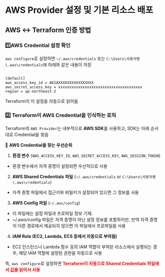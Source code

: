 # AWS Provider 설정 및 기본 리소스 배포

## AWS ↔ Terraform 인증 방법

### **1️⃣AWS Credential 설정 확인**

`aws configure`로 설정하면 `~/.aws/credentials` 또는 `C:\Users\사용자명\.aws\credentials`에 아래와 같은 내용이 저장

```hcl

[default]
aws_access_key_id = AKIAXXXXXXXXXXXXXXXX
aws_secret_access_key = xxxxxxxxxxxxxxxxxxxxxxxxxxxxxxxxxxxxxx
region = ap-northeast-2

```

Terraform이 이 설정을 자동으로 읽어옴

### **2️⃣ Terraform이 AWS Credential을 인식하는 로직**

Terraform의 `AWS Provider`는 내부적으로 **AWS SDK**를 사용하고, SDK는 아래 순서대로 Credential을 찾음

📌 **AWS Credential을 찾는 우선순위**

1. **환경 변수** (`AWS_ACCESS_KEY_ID`, `AWS_SECRET_ACCESS_KEY`, `AWS_SESSION_TOKEN`)
- 환경 변수에서 자격 증명이 설정되면 우선적으로 사용

2. **AWS Shared Credentials 파일** (`~/.aws/credentials` or `C:\Users\사용자명\.aws\credentials`)
- 자격 증명 파일에서 접근키와 비밀키가 설정되어 있으면 그 정보를 사용

3. **AWS Config 파일** (`~/.aws/config`)
- 이 파일에는 설정 파일과 프로파일 정보 기재. 
- ~/.aws/config 파일은 자격 증명이 아닌 설정 정보를 포함하지만, 만약 자격 증명이 다른 경로에서 제공되지 않으면 이 파일에서 프로파일을 사용

4. **IAM Role (EC2, Lambda, ECS 등에서 자동으로 부여됨)**
- EC2 인스턴스나 Lambda 함수 등의 IAM 역할이 부여된 리소스에서 실행되는 경우, 해당 IAM 역할에 설정된 권한을 자동으로 사용

즉, `aws configure`로 설정하면 <span style="color:red">**Terraform이 자동으로 Shared Credentials 파일에서 값을 읽어서 사용**</span>
